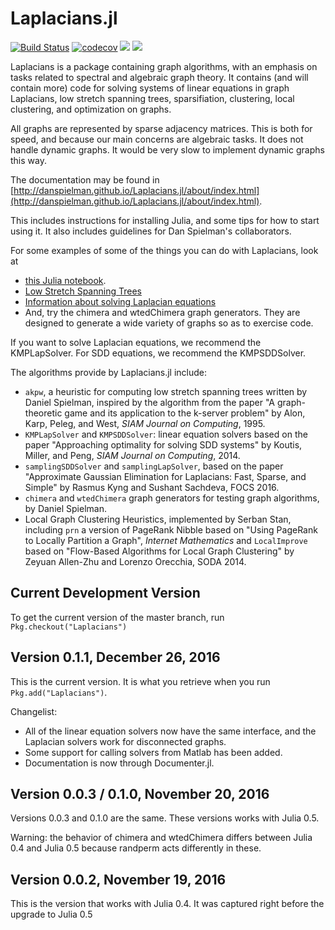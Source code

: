 # Laplacians.jl 

[![Build Status](https://travis-ci.org/danspielman/Laplacians.jl.svg?branch=master)](https://travis-ci.org/danspielman/Laplacians.jl)
[![codecov](https://codecov.io/gh/danspielman/Laplacians.jl/branch/master/graph/badge.svg)](https://codecov.io/gh/danspielman/Laplacians.jl)
[![](https://img.shields.io/badge/docs-stable-blue.svg)](https://danspielman.github.io/Laplacians.jl/stable)
[![](https://img.shields.io/badge/docs-latest-blue.svg)](https://danspielman.github.io/Laplacians.jl/latest)



Laplacians is a package containing graph algorithms, with an emphasis on tasks related to spectral and algebraic graph theory. It contains (and will contain more) code for solving systems of linear equations in graph Laplacians, low stretch spanning trees, sparsifiation, clustering, local clustering, and optimization on graphs.

All graphs are represented by sparse adjacency matrices. This is both for speed, and because our main concerns are algebraic tasks. It does not handle dynamic graphs. It would be very slow to implement dynamic graphs this way.

The documentation may be found in
[http://danspielman.github.io/Laplacians.jl/about/index.html](http://danspielman.github.io/Laplacians.jl/about/index.html).

This includes instructions for installing Julia, and some tips for how to start using it.  It also includes guidelines for Dan Spielman's collaborators.

For some examples of some of the things you can do with Laplacians, look at 

*  [this Julia notebook](http://github.com/danspielman/Laplacians.jl/blob/master/notebooks/FirstNotebook.ipynb).
*  [Low Stretch Spanning Trees](LSST.md)
*  [Information about solving Laplacian equations](usingSolvers.md)
*  And, try the chimera and wtedChimera graph generators.  They are designed to generate a wide variety of graphs so as to exercise code.

If you want to solve Laplacian equations, we recommend the KMPLapSolver.  For SDD equations, we recommend the KMPSDDSolver.

The algorithms provide by Laplacians.jl include:

* `akpw`, a heuristic for computing low stretch spanning trees written by Daniel Spielman, inspired by the algorithm from the paper "A graph-theoretic game and its application to the k-server problem" by Alon, Karp, Peleg, and West, <i>SIAM Journal on Computing</i>, 1995.
* `KMPLapSolver` and `KMPSDDSolver`: linear equation solvers based on the paper "Approaching optimality for solving SDD systems" by Koutis, Miller, and Peng, <i>SIAM Journal on Computing</i>, 2014.
* `samplingSDDSolver` and `samplingLapSolver`, based on the paper "Approximate Gaussian Elimination for Laplacians:
Fast, Sparse, and Simple" by Rasmus Kyng and Sushant Sachdeva, FOCS 2016. 
* `chimera` and `wtedChimera` graph generators for testing graph algorithms, by Daniel Spielman.
* Local Graph Clustering Heuristics, implemented by Serban Stan, including `prn` a version of PageRank Nibble based on "Using PageRank to Locally Partition a Graph", <i>Internet Mathematics</i> and `LocalImprove` based on "Flow-Based Algorithms for Local Graph Clustering" by Zeyuan Allen-Zhu and Lorenzo Orecchia, SODA 2014.


## Current Development Version

To get the current version of the master branch, run `Pkg.checkout("Laplacians")`

## Version 0.1.1, December 26, 2016

This is the current version.  It is what you retrieve when you run `Pkg.add("Laplacians")`.  

Changelist:

* All of the linear equation solvers now have the same interface, and the Laplacian solvers work for disconnected graphs. 
* Some support for calling solvers from Matlab has been added.
* Documentation is now through Documenter.jl.

## Version 0.0.3 / 0.1.0, November 20, 2016

Versions 0.0.3 and 0.1.0 are the same.
These versions works with Julia 0.5.

Warning: the behavior of chimera and wtedChimera differs between Julia 0.4 and Julia 0.5 because randperm acts differently in these.

## Version 0.0.2, November 19, 2016

This is the version that works with Julia 0.4.
It was captured right before the upgrade to Julia 0.5


